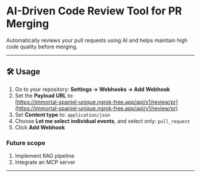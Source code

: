 # AI-Driven Code Review Tool for PR Merging
Automatically reviews your pull requests using AI and helps maintain high code quality before merging.

---

## 🛠️ Usage

1. Go to your repository: **Settings → Webhooks → Add Webhook**
2. Set the **Payload URL** to:  
   [https://immortal-spaniel-unique.ngrok-free.app/api/v1/review/pr](https://immortal-spaniel-unique.ngrok-free.app/api/v1/review/pr)
3. Set **Content type** to: `application/json`
4. Choose **Let me select individual events**, and select only: `pull_request`
5. Click **Add Webhook**

### Future scope
1. Implement RAG pipeline
2. Integrate an MCP server
---
